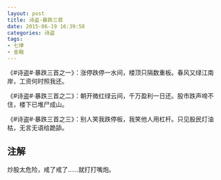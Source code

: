 ```yaml
---
layout: post
title: 诗盗·暴跌三首
date: 2015-06-19 16:39:58
categories: 诗盗
tags:
- 七律
- 金融
---
```

《#诗盗#·暴跌三首之一》：涨停跌停一水间，楼顶只隔数重板。春风又绿江南岸，工资何时照我还。

《#诗盗#·暴跌三首之二》：朝开微红绿云间，千万盈利一日还。股市跌声啼不住，楼下已堆尸成山。

《#诗盗#·暴跌三首之三》：别人笑我跌停板，我笑他人用杠杆。只见股民灯油枯，无言无语给跪舔。

## 注解
炒股太危险，戒了戒了……就打打嘴炮。
